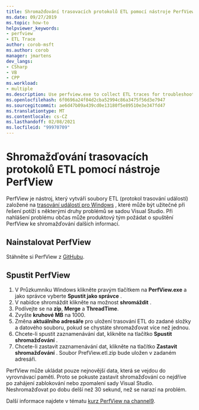 ```yaml
---
title: Shromažďování trasovacích protokolů ETL pomocí nástroje PerfView
ms.date: 09/27/2019
ms.topic: how-to
helpviewer_keywords:
- perfview
- ETL Trace
author: corob-msft
ms.author: corob
manager: jmartens
dev_langs:
- CSharp
- VB
- CPP
ms.workload:
- multiple
ms.description: Use perfview.exe to collect ETL traces for troubleshooting issues with Visual Studio
ms.openlocfilehash: 6f0696a24f04d2cba52994c86a3475f56d3e7947
ms.sourcegitcommit: ae6d47b09a439cd0e13180f5e89510e3e347fd47
ms.translationtype: MT
ms.contentlocale: cs-CZ
ms.lasthandoff: 02/08/2021
ms.locfileid: "99970709"
---
```

# <a name="collect-an-etl-trace-with-perfview"></a>Shromažďování trasovacích protokolů ETL pomocí nástroje PerfView

PerfView je nástroj, který vytváří soubory ETL (protokol trasování událostí) založené na [trasování událostí pro Windows](/windows/desktop/ETW/event-tracing-portal) , které může být užitečné při řešení potíží s některými druhy problémů se sadou Visual Studio. Při nahlášení problému občas může produktový tým požádat o spuštění PerfView ke shromažďování dalších informací.

## <a name="install-perfview"></a>Nainstalovat PerfView

Stáhněte si PerfView z [GitHubu](https://github.com/Microsoft/perfview/blob/master/documentation/Downloading.md).

## <a name="run-perfview"></a>Spustit PerfView

1. V Průzkumníku Windows klikněte pravým tlačítkem na **PerfView.exe** a jako správce vyberte **Spustit jako správce** .
1. V nabídce shromáždit klikněte na možnost **shromáždit** .
1. Podívejte se na **zip**, **Merge** a **ThreadTime**.
1. Zvyšte **kruhové MB** na 1000.
1. Změna **aktuálního adresáře** pro uložení trasování ETL do zadané složky a datového souboru, pokud se chystáte shromažďovat více než jednou.
1. Chcete-li spustit zaznamenávání dat, klikněte na tlačítko **Spustit shromažďování** .
1. Chcete-li zastavit zaznamenávání dat, klikněte na tlačítko **Zastavit shromažďování** . Soubor PrefView.etl.zip bude uložen v zadaném adresáři.

PerfView může ukládat pouze nejnovější data, která se vejdou do vyrovnávací paměti. Proto se pokuste zastavit shromažďování co nejdříve po zahájení zablokování nebo zpomalení sady Visual Studio. Neshromažďovat po dobu delší než 30 sekund, než se narazí na problém.

Další informace najdete v tématu [kurz PerfView na channel9](https://channel9.msdn.com/Series/PerfView-Tutorial/PerfView-Tutorial-1-Collecting-data-with-the-Run-command).

